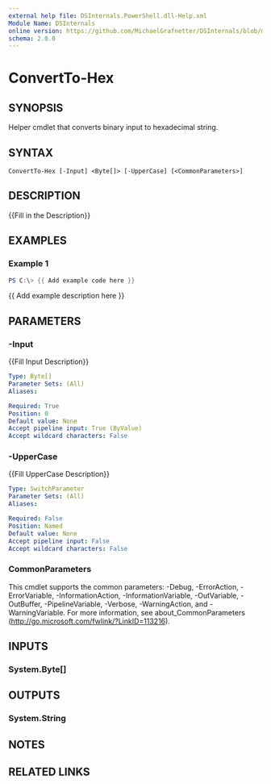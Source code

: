 ```yaml
---
external help file: DSInternals.PowerShell.dll-Help.xml
Module Name: DSInternals
online version: https://github.com/MichaelGrafnetter/DSInternals/blob/master/Documentation/PowerShell/ConvertTo-Hex.md
schema: 2.0.0
---
```


# ConvertTo-Hex

## SYNOPSIS
Helper cmdlet that converts binary input to hexadecimal string.

## SYNTAX

```
ConvertTo-Hex [-Input] <Byte[]> [-UpperCase] [<CommonParameters>]
```

## DESCRIPTION
{{Fill in the Description}}

## EXAMPLES

### Example 1
```powershell
PS C:\> {{ Add example code here }}
```

{{ Add example description here }}

## PARAMETERS

### -Input
{{Fill Input Description}}

```yaml
Type: Byte[]
Parameter Sets: (All)
Aliases:

Required: True
Position: 0
Default value: None
Accept pipeline input: True (ByValue)
Accept wildcard characters: False
```

### -UpperCase
{{Fill UpperCase Description}}

```yaml
Type: SwitchParameter
Parameter Sets: (All)
Aliases:

Required: False
Position: Named
Default value: None
Accept pipeline input: False
Accept wildcard characters: False
```

### CommonParameters
This cmdlet supports the common parameters: -Debug, -ErrorAction, -ErrorVariable, -InformationAction, -InformationVariable, -OutVariable, -OutBuffer, -PipelineVariable, -Verbose, -WarningAction, and -WarningVariable. For more information, see about_CommonParameters (http://go.microsoft.com/fwlink/?LinkID=113216).

## INPUTS

### System.Byte[]
## OUTPUTS

### System.String
## NOTES

## RELATED LINKS
